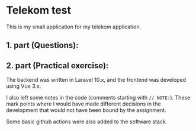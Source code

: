 # Telekom test
This is my small application for my telekom application.

## 1. part (Questions):


## 2. part (Practical exercise):
The backend was written in Laravel 10.x, and the frontend was developed using Vue 3.x.

I also left some notes in the code (comments starting with `// NOTE:`). These mark points where I would have made different decisions in the development that would not have been bound by the assignment.

Some basic github actions were also added to the software stack.
